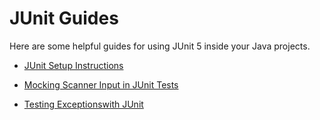 # JUnit Guides

Here are some helpful guides for using JUnit 5 inside your Java projects.

- [JUnit Setup Instructions](junit-setup-instructions.md)

- [Mocking Scanner Input in JUnit Tests](mocking-scanner-instructions.md)

- [Testing Exceptionswith JUnit](testing-exceptions.md)